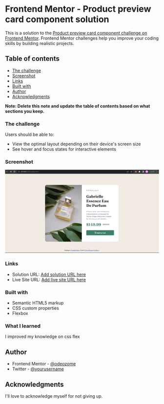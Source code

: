 # Frontend Mentor - Product preview card component solution

This is a solution to the [Product preview card component challenge on Frontend Mentor](https://www.frontendmentor.io/challenges/product-preview-card-component-GO7UmttRfa). Frontend Mentor challenges help you improve your coding skills by building realistic projects. 

## Table of contents
  - [The challenge](#the-challenge)
  - [Screenshot](#screenshot)
  - [Links](#links)
  - [Built with](#built-with)
- [Author](#author)
- [Acknowledgments](#acknowledgments)

**Note: Delete this note and update the table of contents based on what sections you keep.**


### The challenge

Users should be able to:

- View the optimal layout depending on their device's screen size
- See hover and focus states for interactive elements

### Screenshot

![This is my screenshot](./images/MYScreenshot%202022-08-22%20212657.png)

### Links

- Solution URL: [Add solution URL here](https://github.com/Divine-Blessing/Newbie-Chalenge.git)
- Live Site URL: [Add live site URL here](https://your-live-site-url.com)

### Built with

- Semantic HTML5 markup
- CSS custom properties
- Flexbox

### What I learned

I improved my knowledge on css flex


## Author

- Frontend Mentor - [@odeozome](https://www.frontendmentor.io/profile/Divine-Blessing)
- Twitter - [@yourusername](https://twitter.com/odeozome?s=11)


## Acknowledgments

I'll love to acknowledge myself for not giving up.
